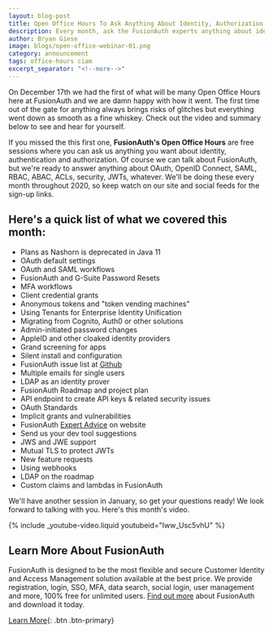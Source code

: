 ```yaml
---
layout: blog-post
title: Open Office Hours To Ask Anything About Identity, Authorization, and Authentication
description: Every month, ask the FusionAuth experts anything about identity, authorization, and authentication.
author: Bryan Giese
image: blogs/open-office-webinar-01.png
category: announcement
tags: office-hours ciam
excerpt_separator: "<!--more-->"
---
```


On December 17th we had the first of what will be many Open Office Hours here at FusionAuth and we are damn happy with how it went. The first time out of the gate for anything always brings risks of glitches but everything went down as smooth as a fine whiskey. Check out the video and summary below to see and hear for yourself.

<!--more-->

If you missed the this first one, **FusionAuth's Open Office Hours** are free sessions where you can ask us anything you want about identity, authentication and authorization. Of course we can talk about FusionAuth, but we're ready to answer anything about OAuth, OpenID Connect, SAML, RBAC, ABAC, ACLs, security, JWTs, whatever. We'll be doing these every month throughout 2020, so keep watch on our site and social feeds for the sign-up links.

## Here's a quick list of what we covered this month:
- Plans as Nashorn is deprecated in Java 11
- OAuth default settings
- OAuth and SAML workflows
- FusionAuth and G-Suite Password Resets
- MFA workflows
- Client credential grants
- Anonymous tokens and "token vending machines"
- Using Tenants for Enterprise Identity Unification
- Migrating from Cognito, Auth0 or other solutions
- Admin-initiated password changes
- AppleID and other cloaked identity providers
- Grand screening for apps
- Silent install and configuration
- FusionAuth issue list at [Github](https://github.com/FusionAuth/fusionauth-issues)
- Multiple emails for single users
- LDAP as an identity prover
- FusionAuth Roadmap and project plan
- API endpoint to create API keys & related security issues
- OAuth Standards
- Implicit grants and vulnerabilities
- FusionAuth [Expert Advice](/learn/expert-advice) on website
- Send us your dev tool suggestions
- JWS and JWE support
- Mutual TLS to protect JWTs
- New feature requests
- Using webhooks
- LDAP on the roadmap
- Custom claims and lambdas in FusionAuth

We'll have another session in January, so get your questions ready! We look forward to talking with you. Here's this month's video.

{% include _youtube-video.liquid youtubeid="Iww_Usc5vhU" %}
<br/>


## Learn More About FusionAuth
FusionAuth is designed to be the most flexible and secure Customer Identity and Access Management solution available at the best price. We provide registration, login, SSO, MFA, data search, social login, user management and more, 100% free for unlimited users. [Find out more](/ "FusionAuth Home") about FusionAuth and download it today.

[Learn More](/){: .btn .btn-primary}
